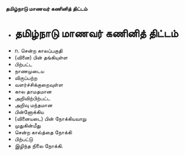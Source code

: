 **தமிழ்நாடு மாணவர் கணினித் திட்டம்**
- # தமிழ்நாடு மாணவர் கணினித் திட்டம்
- n. சென்ற காலப்பகுதி
- (வினை) பின் தங்கியுள்ள
- பிற்பட்ட
- நாணமுடைய
- விருப்பற்ற
- வளர்ச்சிக்குறைவுள்ள
- கால தாமதமான
- அறிவிற்பிற்பட்ட
- அறிவு மந்தமான
- பின்னோக்கிய
- (வினையடை) பின் நோக்கியவாறு
- முதுகின்மீது
- சென்ற கால்த்தை நோக்கி
- பிற்பட்டு
- இழிந்த நிலை நோக்கி.

